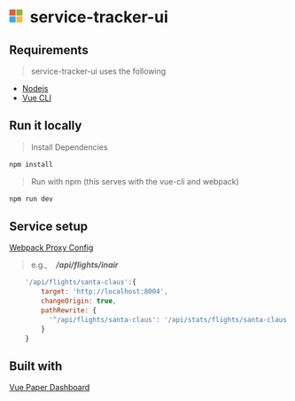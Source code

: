 # ![alt text](https://github.com/CloudNativeGBB/arcdemo-service-tracker-ui/blob/master/src/assets/img/msft_logo_24.png "Microsoft Intelligent Cloud Global Blackbelt") &nbsp;service-tracker-ui 

Requirements
----------
> service-tracker-ui uses the following 
* [Nodejs](https://nodejs.org)
* [Vue CLI](https://vuejs.org)

Run it locally
---------- 

> Install Dependencies

```bash
npm install
```

> Run with npm (this serves with the vue-cli and webpack)

```bash
npm run dev
```

Service setup 
----------

[Webpack Proxy Config](./vue.config.js)


> e.g., &nbsp;&nbsp; ***/api/flights/inair*** 
```javascript
    '/api/flights/santa-claus':{
        target: 'http://localhost:8004',
        changeOrigin: true,
        pathRewrite: {
          '^/api/flights/santa-claus': '/api/stats/flights/santa-claus'
        }
    }
```

Built with
------

[Vue Paper Dashboard](https://cristijora.github.io/vue-paper-dashboard/)
